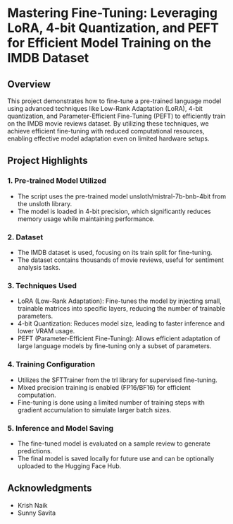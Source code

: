 # Mastering Fine-Tuning: Leveraging LoRA, 4-bit Quantization, and PEFT for Efficient Model Training on the IMDB Dataset

## Overview
This project demonstrates how to fine-tune a pre-trained language model using advanced techniques like Low-Rank Adaptation (LoRA), 4-bit quantization, and Parameter-Efficient Fine-Tuning (PEFT) to efficiently train on the IMDB movie reviews dataset. By utilizing these techniques, we achieve efficient fine-tuning with reduced computational resources, enabling effective model adaptation even on limited hardware setups.

## Project Highlights
### 1. Pre-trained Model Utilized
- The script uses the pre-trained model unsloth/mistral-7b-bnb-4bit from the unsloth library.
- The model is loaded in 4-bit precision, which significantly reduces memory usage while maintaining performance.

### 2. Dataset
- The IMDB dataset is used, focusing on its train split for fine-tuning.
- The dataset contains thousands of movie reviews, useful for sentiment analysis tasks.

### 3. Techniques Used
- LoRA (Low-Rank Adaptation): Fine-tunes the model by injecting small, trainable matrices into specific layers, reducing the number of trainable parameters.
- 4-bit Quantization: Reduces model size, leading to faster inference and lower VRAM usage.
- PEFT (Parameter-Efficient Fine-Tuning): Allows efficient adaptation of large language models by fine-tuning only a subset of parameters.

### 4. Training Configuration
- Utilizes the SFTTrainer from the trl library for supervised fine-tuning.
- Mixed precision training is enabled (FP16/BF16) for efficient computation.
- Fine-tuning is done using a limited number of training steps with gradient accumulation to simulate larger batch sizes.

### 5. Inference and Model Saving
- The fine-tuned model is evaluated on a sample review to generate predictions.
- The final model is saved locally for future use and can be optionally uploaded to the Hugging Face Hub.

## Acknowledgments
- Krish Naik
- Sunny Savita
